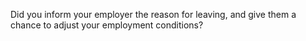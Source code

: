 Did you inform your employer the reason for leaving, and give them a chance to adjust your employment conditions?